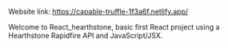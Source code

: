 Website link: https://capable-truffle-1f3a6f.netlify.app/

Welcome to React_hearthstone, basic first React project using a Hearthstone Rapidfire API and JavaScript/JSX.

